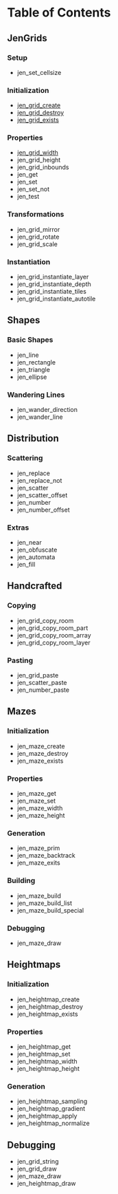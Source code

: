 # Table of Contents
## JenGrids
### Setup
* jen_set_cellsize
### Initialization
* [jen_grid_create](jen_grid_create.md)
* [jen_grid_destroy](1.%20JenGrids/1.2.%20Initialization/jen_grid_destroy.md)
* [jen_grid_exists](jen_grid_exists.md)
### Properties
* [jen_grid_width](jen_grid_width.md)
* jen_grid_height
* jen_grid_inbounds
* jen_get
* jen_set
* jen_set_not
* jen_test
### Transformations
* jen_grid_mirror
* jen_grid_rotate
* jen_grid_scale
### Instantiation
* jen_grid_instantiate_layer
* jen_grid_instantiate_depth
* jen_grid_instantiate_tiles
* jen_grid_instantiate_autotile
## Shapes
### Basic Shapes
* jen_line
* jen_rectangle
* jen_triangle
* jen_ellipse
### Wandering Lines
* jen_wander_direction
* jen_wander_line
## Distribution
### Scattering
* jen_replace
* jen_replace_not
* jen_scatter
* jen_scatter_offset
* jen_number
* jen_number_offset
### Extras
* jen_near
* jen_obfuscate
* jen_automata
* jen_fill
## Handcrafted
### Copying
* jen_grid_copy_room
* jen_grid_copy_room_part
* jen_grid_copy_room_array
* jen_grid_copy_room_layer
### Pasting
* jen_grid_paste
* jen_scatter_paste
* jen_number_paste
## Mazes
### Initialization
* jen_maze_create
* jen_maze_destroy
* jen_maze_exists
### Properties
* jen_maze_get
* jen_maze_set
* jen_maze_width
* jen_maze_height
### Generation
* jen_maze_prim
* jen_maze_backtrack
* jen_maze_exits
### Building
* jen_maze_build
* jen_maze_build_list
* jen_maze_build_special
### Debugging
* jen_maze_draw
## Heightmaps
### Initialization
* jen_heightmap_create
* jen_heightmap_destroy
* jen_heightmap_exists
### Properties
* jen_heightmap_get
* jen_heightmap_set
* jen_heightmap_width
* jen_heightmap_height
### Generation
* jen_heightmap_sampling
* jen_heightmap_gradient
* jen_heightmap_apply
* jen_heightmap_normalize
## Debugging
* jen_grid_string
* jen_grid_draw
* jen_maze_draw
* jen_heightmap_draw